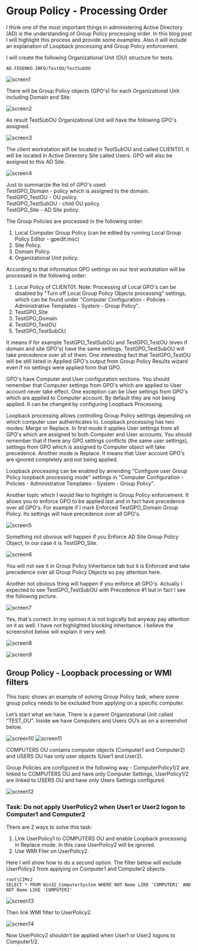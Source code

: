 # Group Policy - Processing Order

I think one of the most important things in administering Active Directory (AD) is the understanding of Group Policy processing order. In this blog post I will highlight this process and provide some examples. Also it will include an explanation of Loopback processing and Group Policy enforcement.

I will create the following Organizational Unit (OU) structure for tests.

`AD.FEDENKO.INFO/TestOU/TestSubOU`

![screen1](screen1.jpg)

There will be Group Policy objects (GPO's) for each Organizational Unit including Domain and Site.

![screen2](screen2.jpg)

As result TestSubOU Organizational Unit will have the following GPO's assigned.

![screen3](screen3.jpg)

The client workstation will be located in TestSubOU and called CLIENT01. It will be located in Active Directory Site called Users. GPO will also be assigned to this AD Site.

![screen4](screen4.jpg)

Just to summarize the list of GPO's used:  
TestGPO_Domain - policy which is assigned to the domain.  
TestGPO_TestOU - OU policy.  
TestGPO_TestSubOU - child OU policy.  
TestGPO_Site - AD Site policy.

The Group Policies are processed in the following order:

1. Local Computer Group Policy (can be edited by running Local Group Policy Editor - gpedit.msc)
2. Site Policy.
3. Domain Policy.
4. Organizational Unit policy.

According to that information GPO settings on our test workstation will be processed in the following order:

1. Local Policy of CLIENT01. Note: Processing of Local GPO's can be disabled by "Turn off Local Group Policy Objects processing" settings, which can be found under "Computer Configuration - Policies - Administrative Templates - System - Group Policy".
2. TestGPO_Site
3. TestGPO_Domain
4. TestGPO_TestOU
5. TestGPO_TestSubOU

It means if for example TestGPO_TestSubOU and TestGPO_TestOU (even if domain and site GPO's) have the same settings, TestGPO_TestSubOU will take precedence over all of them. One interesting fact that TestGPO_TestOU will be still listed in Applied GPO's output from Group Policy Results wizard even if no settings were applied form that GPO.

GPO's have Computer and User configuration sections. You should remember that Computer settings from GPO's which are applied to User account never take effect. One exception can be User settings from GPO's which are applied to Computer account. By default they are not being applied. It can be changed by configuring Loopback Processing.

Loopback processing allows controlling Group Policy settings depending on which computer user authenticates to. Loopback processing has two modes: Merge or Replace. In first mode it applies User settings from all GPO's which are assigned to both Computer and User accounts. You should remember that if there any GPO settings conflicts (the same user settings), settings from GPO which is assigned to Computer object will take precedence. Another mode is Replace. It means that User account GPO's are ignored completely and not being applied.

Loopback processing can be enabled by amending "Configure user Group Policy loopback processing mode" settings in "Computer Configuration - Policies - Administrative Templates - System - Group Policy".

Another topic which I would like to highlight is Group Policy enforcement. It allows you to enforce GPO to be applied last and in fact have precedence over all GPO's. For example if I mark Enforced  TestGPO_Domain Group Policy. Its settings will have precedence over all GPO's.

![screen5](screen5.jpg)

Something not obvious will happen if you Enforce AD Site Group Policy Object, In our case it is TestGPO_Site.

![screen6](screen6.jpg)

You will not see it in Group Policy Inheritance tab but it is Enforced and take precedence over all Group Policy Objects so pay attention here.

Another not obvious thing will happen if you enforce all GPO's. Actually I expected to see TestGPO_TestSubOU with Precedence #1 but in fact I see the following picture.

![screen7](screen7.jpg)

Yes, that's correct. In my opinion it is not logically but anyway pay attention on it as well. I have not highlighted blocking inheritance. I believe the screenshot below will explain it very well.

![screen8](screen8.jpg)

![screen9](screen9.jpg)

## Group Policy - Loopback processing or WMI filters

This topic shows an example of solving Group Policy task, where some group policy needs to be excluded from applying on a specific computer.

Let’s start what we have. There is a parent Organizational Unit called “TEST_OU”. Inside we have Computers and Users OU’s as on a screenshot below.

![screen10](screen10.png)
![screen11](screen11.png)

COMPUTERS OU contains computer objects (Computer1 and Computer2) and USERS OU has only user objects (User1 and User2).

Group Policies are configured in the following way - ComputerPolicy1/2 are linked to COMPUTERS OU and have only Computer Settings, UserPolicy1/2 are linked to USERS OU and have only Users Settings configured.

![screen12](screen12.png)

### Task: Do not apply UserPolicy2 when User1 or User2 logon to Computer1 and Computer2

There are 2 ways to solve this task:

1. Link UserPolicy1 to COMPUTERS OU and enable Loopback processing in Replace mode. In this case UserPolicy2 will be ignored.
2. Use WMI Filer on UserPolicy2.

Here I will show how to do a second option. The filter below will exclude UserPolicy2 from applying on Computer1 and Computer2 objects.

```text
root\CIMv2
SELECT * FROM Win32_ComputerSystem WHERE NOT Name LIKE 'COMPUTER1' AND NOT Name LIKE 'COMPUTER2'
```

![screen13](screen13.png)

Then link WMI filter to UserPolicy2.

![screen14](screen14.png)

Now UserPolicy2 shouldn’t be applied when User1 or User2 logons to Computer1/2.